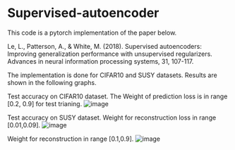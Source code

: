 # Supervised-autoencoder

This code is a pytorch implementation of the paper below. 

Le, L., Patterson, A., & White, M. (2018). Supervised autoencoders: Improving generalization performance with unsupervised regularizers. Advances in neural information processing systems, 31, 107-117.

The implementation is done for CIFAR10 and SUSY datasets. Results are shown in the following graphs.



Test accuracy on CIFAR10 dataset. The Weight of prediction loss is in range [0.2, 0.9] for test trianing.
![image](https://user-images.githubusercontent.com/15813546/107555534-21b47480-6b8c-11eb-843e-b23ff9eb73b5.png)


Test accuracy on SUSY dataset.
Weight for reconstruction loss in range [0.01,0.09].
![image](https://user-images.githubusercontent.com/15813546/107555741-650ee300-6b8c-11eb-98f2-d3fdc59c8af7.png)

Weight for reconstruction in range [0.1,0.9].
![image](https://user-images.githubusercontent.com/15813546/107555815-7952e000-6b8c-11eb-929c-6e5038dcbb4e.png)
